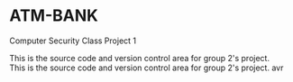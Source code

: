 ATM-BANK
========

Computer Security Class Project 1

This is the source code and version control area for group 2's project.  
This is the source code and version control area for group 2's project. avr
